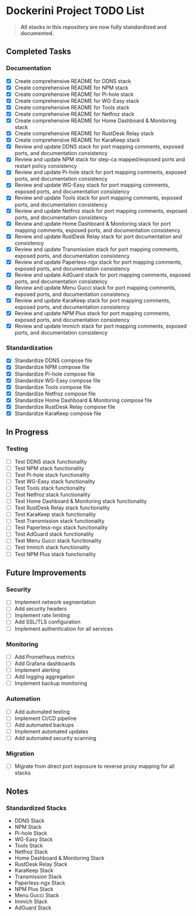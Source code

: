 # Dockerini Project TODO List

> **All stacks in this repository are now fully standardized and documented.**

## Completed Tasks

### Documentation
- [x] Create comprehensive README for DDNS stack
- [x] Create comprehensive README for NPM stack
- [x] Create comprehensive README for Pi-hole stack
- [x] Create comprehensive README for WG-Easy stack
- [x] Create comprehensive README for Tools stack
- [x] Create comprehensive README for Netfroz stack
- [x] Create comprehensive README for Home Dashboard & Monitoring stack
- [x] Create comprehensive README for RustDesk Relay stack
- [x] Create comprehensive README for KaraKeep stack
- [x] Review and update DDNS stack for port mapping comments, exposed ports, and documentation consistency
- [x] Review and update NPM stack for step-ca mapped/exposed ports and restart policy consistency
- [x] Review and update Pi-hole stack for port mapping comments, exposed ports, and documentation consistency
- [x] Review and update WG-Easy stack for port mapping comments, exposed ports, and documentation consistency
- [x] Review and update Tools stack for port mapping comments, exposed ports, and documentation consistency
- [x] Review and update Netfroz stack for port mapping comments, exposed ports, and documentation consistency
- [x] Review and update Home Dashboard & Monitoring stack for port mapping comments, exposed ports, and documentation consistency
- [x] Review and update RustDesk Relay stack for port documentation and consistency
- [x] Review and update Transmission stack for port mapping comments, exposed ports, and documentation consistency
- [x] Review and update Paperless-ngx stack for port mapping comments, exposed ports, and documentation consistency
- [x] Review and update AdGuard stack for port mapping comments, exposed ports, and documentation consistency
- [x] Review and update Menu Gucci stack for port mapping comments, exposed ports, and documentation consistency
- [x] Review and update KaraKeep stack for port mapping comments, exposed ports, and documentation consistency
- [x] Review and update NPM Plus stack for port mapping comments, exposed ports, and documentation consistency
- [x] Review and update Immich stack for port mapping comments, exposed ports, and documentation consistency

### Standardization
- [x] Standardize DDNS compose file
- [x] Standardize NPM compose file
- [x] Standardize Pi-hole compose file
- [x] Standardize WG-Easy compose file
- [x] Standardize Tools compose file
- [x] Standardize Netfroz compose file
- [x] Standardize Home Dashboard & Monitoring compose file
- [x] Standardize RustDesk Relay compose file
- [x] Standardize KaraKeep compose file

## In Progress

### Testing
- [ ] Test DDNS stack functionality
- [ ] Test NPM stack functionality
- [ ] Test Pi-hole stack functionality
- [ ] Test WG-Easy stack functionality
- [ ] Test Tools stack functionality
- [ ] Test Netfroz stack functionality
- [ ] Test Home Dashboard & Monitoring stack functionality
- [ ] Test RustDesk Relay stack functionality
- [ ] Test KaraKeep stack functionality
- [ ] Test Transmission stack functionality
- [ ] Test Paperless-ngx stack functionality
- [ ] Test AdGuard stack functionality
- [ ] Test Menu Gucci stack functionality
- [ ] Test Immich stack functionality
- [ ] Test NPM Plus stack functionality

## Future Improvements

### Security
- [ ] Implement network segmentation
- [ ] Add security headers
- [ ] Implement rate limiting
- [ ] Add SSL/TLS configuration
- [ ] Implement authentication for all services

### Monitoring
- [ ] Add Prometheus metrics
- [ ] Add Grafana dashboards
- [ ] Implement alerting
- [ ] Add logging aggregation
- [ ] Implement backup monitoring

### Automation
- [ ] Add automated testing
- [ ] Implement CI/CD pipeline
- [ ] Add automated backups
- [ ] Implement automated updates
- [ ] Add automated security scanning

### Migration
- [ ] Migrate from direct port exposure to reverse proxy mapping for all stacks

## Notes

### Standardized Stacks
- DDNS Stack
- NPM Stack
- Pi-hole Stack
- WG-Easy Stack
- Tools Stack
- Netfroz Stack
- Home Dashboard & Monitoring Stack
- RustDesk Relay Stack
- KaraKeep Stack
- Transmission Stack
- Paperless-ngx Stack
- NPM Plus Stack
- Menu Gucci Stack
- Immich Stack
- AdGuard Stack 